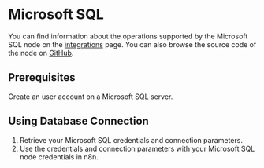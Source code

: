 # Microsoft SQL

You can find information about the operations supported by the Microsoft SQL node on the [integrations](https://n8n.io/integrations/n8n-nodes-base.microsoftSql) page. You can also browse the source code of the node on [GitHub](https://github.com/n8n-io/n8n/tree/master/packages/nodes-base/nodes/Microsoft/Sql).

## Prerequisites

Create an user account on a Microsoft SQL server. 

## Using Database Connection

1. Retrieve your Microsoft SQL credentials and connection parameters.
2. Use the credentials and connection parameters with your Microsoft SQL node credentials in n8n.
